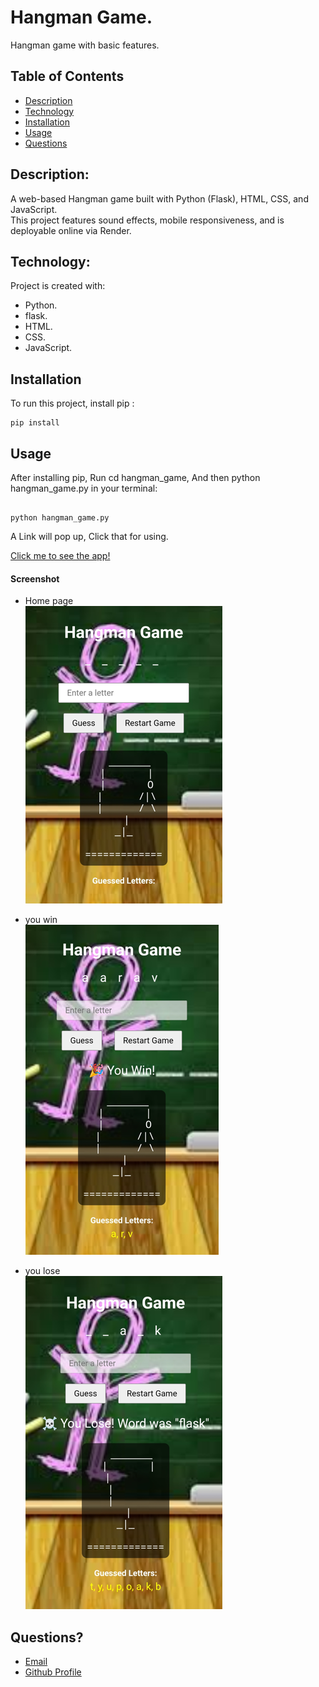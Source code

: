 # Hangman Game.
Hangman game with basic features.

## Table of Contents

- [Description](#description)
- [Technology](#Technology)
- [Installation](#Installation)
- [Usage](#usage)
- [Questions](#question)

## Description:

A web-based Hangman game built with Python (Flask), HTML, CSS, and JavaScript.  
This project features sound effects, mobile responsiveness, and is deployable online via Render.

## Technology:

Project is created with:

- Python.
- flask.
- HTML.
- CSS.
- JavaScript.

## Installation

To run this project, install pip :

```
pip install

```

## Usage

After installing pip, Run cd hangman_game, And then python hangman_game.py in your terminal:

```

python hangman_game.py

```
A Link will pop up, Click that for using.

[Click me to see the app!]( https://ai-fake-news-detector-r6eo.onrender.com)

#### Screenshot

- Home page <br>
![Screenshot](https://github.com/Aarav619/Hangman_Game/blob/main/static/screenshots/home%20page.png?raw=true)

- you win <br>
![Screenshot](https://github.com/Aarav619/Hangman_Game/blob/main/static/screenshots/you%20win.png?raw=true)

- you lose <br>
![Screenschot](https://github.com/Aarav619/Hangman_Game/blob/main/static/screenshots/you%20lose.png?raw=true)


## Questions?

- [Email](aaravraj619.ar@gmail.com)
- [Github Profile](https://github.com/Aarav619)
